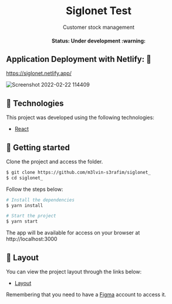 <h1 align="center"> Siglonet Test</h1>
<p align="center">Customer stock management</p>

<h4 align="center"> 
	Status: Under development :warning:
</h4>

## Application Deployment with Netlify: :dash:
https://siglonet.netlify.app/

![Screenshot 2022-02-22 114409](https://user-images.githubusercontent.com/67284022/155105943-c75aacb4-8432-420a-b8fc-fb6df1d002f3.png)

## 🧪 Technologies

This project was developed using the following technologies:

- [React](https://reactjs.org)

## 🚀 Getting started

Clone the project and access the folder.

```bash
$ git clone https://github.com/m3lvin-s3rafim/siglonet_
$ cd siglonet_
```

Follow the steps below:
```bash
# Install the dependencies
$ yarn install

# Start the project
$ yarn start
```
The app will be available for access on your browser at http://localhost:3000

## 🔖 Layout

You can view the project layout through the links below:

- [Layout](https://www.figma.com/file/HulatJasVfRKZEyCMtQt0A/Siglonet-Test) 

Remembering that you need to have a [Figma](http://figma.com/) account to access it.

